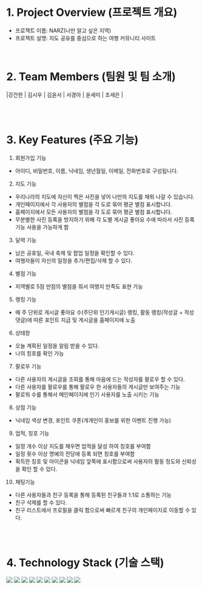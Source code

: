 
# 1. Project Overview (프로젝트 개요)
- 프로젝트 이름: NARZ(나만 알고 싶은 지역)
- 프로젝트 설명: 지도 공유를 중심으로 하는 여행 커뮤니티 사이트

<br/>

# 2. Team Members (팀원 및 팀 소개)
|강건한 | 김시우 | 김윤서 | 서경아 | 윤세미 | 조세은 |


<br/>
<br/>

# 3. Key Features (주요 기능)
1. 회원가입 기능
- 아이디, 비밀번호, 이름, 닉네임, 생년월일, 이메일, 전화번호로 구성됩니다.
2. 지도 기능
- 우리나라의 지도에 자신이 찍은 사진을 넣어 나만의 지도를 채워 나갈 수 있습니다.
- 개인페이지에서 각 사용자의 별점을 각 도로 묶어 평균 별점 표시합니다.
- 홈페이지에서 모든 사용자의 별점을 각 도로 묶어 평균 별점 표시합니다.
- 무분별한 사진 등록을 방지하기 위해 각 도별 게시글 좋아요 수에 따라서 사진 등록 기능 사용을
가능하게 함
3. 달력 기능
- 남은 공휴일, 국내 축제 및 팝업 일정을 확인할 수 있다.
- 여행자들이 자신의 일정을 추가/편집/삭제 할 수 있다.
4. 별점 기능
- 지역별로 5점 만점의 별점을 줘서 여행지 만족도 표현 가능
5. 랭킹 기능
- 매 주 단위로 게시글 좋아요 수(주단위 인기게시글) 랭킹, 활동 랭킹(작성글 + 작성 댓글)에 따른
포인트 지급 및 게시글을 홈페이지에 노출
6. 상태창
- 오늘 계획된 일정을 알림 받을 수 있다.
- 나의 칭호를 확인 가능
7. 팔로우 기능
- 다른 사용자의 게시글을 조회를 통해 마음에 드는 작성자를 팔로우 할 수 있다.
- 다른 사용자를 팔로우를 통해 팔로우 한 사용자들의 게시글만 보여주는 기능
- 팔로워 수를 통해서 메인페이지에 인기 사용자를 노출 시키는 기능
8. 상점 기능
- 닉네임 색상 변경, 포인트 쿠폰(개개인이 홍보를 위한 이벤트 진행 가능)
9. 업적, 칭호 기능
- 일정 개수 이상 지도를 채우면 업적을 달성 하여 칭호를 부여함
- 일정 횟수 이상 명예의 전당에 등록 되면 칭호를 부여함
- 획득한 칭호 및 아이콘을 닉네임 앞쪽에 표시함으로써 사용자의 활동 정도와 신뢰성을 확인 할 수 있다.
10. 채팅기능
- 다른 사용자들과 친구 등록을 통해 등록된 친구들과 1:1로 소통하는 기능
- 친구 삭제를 할 수 있다.
- 친구 리스트에서 프로필을 클릭 함으로써 빠르게 친구의 개인페이지로 이동할 수 있다.

<br/>
<br/>

# 4. Technology Stack (기술 스택)

<div style="display: inline-block;">
  <img src="https://img.shields.io/badge/html5-E34F26?style=for-the-badge&logo=html5&logoColor=white">
  <img src="https://img.shields.io/badge/css-1572B6?style=for-the-badge&logo=html5&logoColor=white">
  <img src="https://img.shields.io/badge/Javascript-F7DF1E?style=for-the-badge&logo=html5&logoColor=white">
  <img src="https://img.shields.io/badge/java-007396?style=for-the-badge&logo=openjdk&logoColor=white">
  <img src="https://img.shields.io/badge/mysql-4479A1?style=for-the-badge&logo=mysql&logoColor=white"> 
  <img src="https://img.shields.io/badge/react-61DAFB?style=for-the-badge&logo=react&logoColor=black"> 
  <img src="https://img.shields.io/badge/spring-6DB33F?style=for-the-badge&logo=spring&logoColor=white"> 
  <img src="https://img.shields.io/badge/bootstrap-7952B3?style=for-the-badge&logo=bootstrap&logoColor=white">
  <img src="https://img.shields.io/badge/NCP-03C75A?style=for-the-badge&logo=naver&logoColor=white">
  <img src="https://img.shields.io/badge/Docker-2496ED?style=for-the-badge&logo=docker&logoColor=white">


